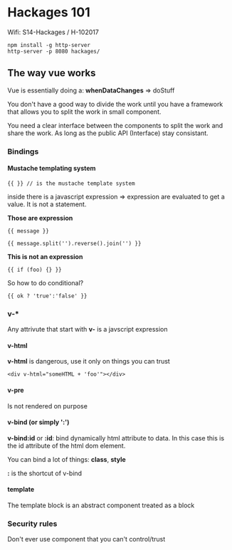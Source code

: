 # Hackages 101

Wifi: S14-Hackages / H-102017

    npm install -g http-server
    http-server -p 8080 hackages/

## The way vue works

Vue is essentially doing a: **whenDataChanges** => doStuff

You don't have a good way to divide the work until you have a framework that allows you to split the work in small component.

You need a clear interface between the components to split the work and share the work. As long as the public API (Interface) stay consistant.

### Bindings

#### Mustache templating system

    {{ }} // is the mustache template system

inside there is a javascript expression => expression are evaluated to get a value. It is not a statement.

**Those are expression**

    {{ message }}

    {{ message.split('').reverse().join('') }}

**This is not an expression**

    {{ if (foo) {} }}

So how to do conditional?

    {{ ok ? 'true':'false' }}

### v-*

Any attrivute that start with **v-** is a javscript expression

#### v-html

**v-html** is dangerous, use it only on things you can trust

    <div v-html="someHTML + 'foo'"></div>

#### v-pre

Is not rendered on purpose

#### v-bind (or simply ':')

**v-bind:id** or **:id**: bind dynamically html attribute to data. In this case this is the id attribute of the html dom element.

You can bind a lot of things: **class**, **style**

**:** is the shortcut of v-bind

#### template

The template block is an abstract component treated as a block



### Security rules

Don't ever use component that you can't control/trust
